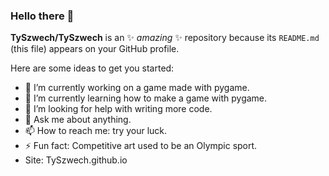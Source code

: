 ### Hello there 👋

**TySzwech/TySzwech** is an ✨ _amazing_ ✨ repository because its `README.md` (this file) appears on your GitHub profile.

Here are some ideas to get you started:

- 🔭 I’m currently working on a game made with pygame.
- 🌱 I’m currently learning how to make a game with pygame.
- 🤔 I’m looking for help with writing more code.
- 💬 Ask me about anything.
- 📫 How to reach me: try your luck.
- ⚡ Fun fact: Competitive art used to be an Olympic sport.
- Site: TySzwech.github.io 

